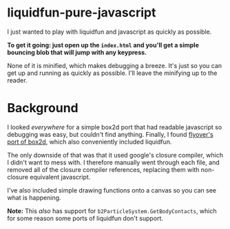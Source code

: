 
liquidfun-pure-javascript
========
I just wanted to play with liquidfun and javascript as quickly as possible. 

**To get it going: just open up the `index.html` and you'll get a simple bouncing blob that will jump with any keypress.**

None of it is minified, which makes debugging a breeze. It's just so you can get up and running as quickly as possible.  I'll leave the minifying up to the reader.

Background
========
I looked *everywhere* for a simple box2d port that had readable javascript so debugging was easy, but couldn't find anything. Finally, I found [flyover's port of box2d](https://github.com/flyover/box2d.js), which also conveniently included liquidfun. 

The only downside of that was that it used google's closure compiler, which I didn't want to mess with. I therefore manually went through each file, and removed all of the closure compiler references, replacing them with non-closure equivalent javascript.

I've also included simple drawing functions onto a canvas so you can see what is happening.


**Note:**
This *also* has support for `b2ParticleSystem.GetBodyContacts`, which for some reason some ports of liquidfun don't support.